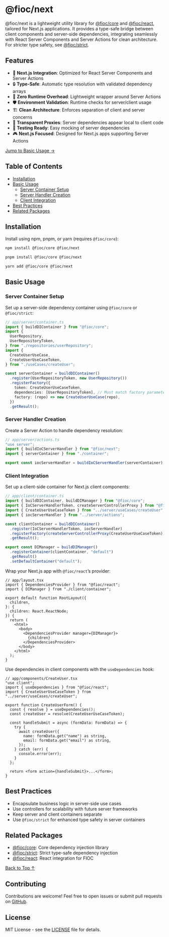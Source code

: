 # @fioc/next

@fioc/next is a lightweight utility library for [@fioc/core](https://www.npmjs.com/package/@fioc/core) and [@fioc/react](https://www.npmjs.com/package/@fioc/react), tailored for Next.js applications. It provides a type-safe bridge between client components and server-side dependencies, integrating seamlessly with React Server Components and Server Actions for clean architecture. For stricter type safety, see [@fioc/strict](https://www.npmjs.com/package/@fioc/strict).

## Features

- 🚀 **Next.js Integration**: Optimized for React Server Components and Server Actions
- 🔒 **Type-Safe**: Automatic type resolution with validated dependency arrays
- 🎯 **Zero Runtime Overhead**: Lightweight wrapper around Server Actions
- 🛡️ **Environment Validation**: Runtime checks for server/client usage
- 🏗️ **Clean Architecture**: Enforces separation of client and server concerns
- 🔄 **Transparent Proxies**: Server dependencies appear local to client code
- 🧪 **Testing Ready**: Easy mocking of server dependencies
- 🎮 **Next.js Focused**: Designed for Next.js apps supporting Server Actions

[Jump to Basic Usage →](#basic-usage)

## Table of Contents

- [Installation](#installation)
- [Basic Usage](#basic-usage)
  - [Server Container Setup](#server-container-setup)
  - [Server Handler Creation](#server-handler-creation)
  - [Client Integration](#client-integration)
- [Best Practices](#best-practices)
- [Related Packages](#related-packages)

## Installation

Install using npm, pnpm, or yarn (requires `@fioc/core`):

```bash
npm install @fioc/core @fioc/next
```

```bash
pnpm install @fioc/core @fioc/next
```

```bash
yarn add @fioc/core @fioc/next
```

## Basic Usage

### Server Container Setup

Set up a server-side dependency container using `@fioc/core` or `@fioc/strict`:

```ts
// app/server/container.ts
import { buildDIContainer } from "@fioc/core";
import {
  UserRepository,
  UserRepositoryToken,
} from "./repositories/userRepository";
import {
  CreateUserUseCase,
  CreateUserUseCaseToken,
} from "./useCases/createUser";

const serverContainer = buildDIContainer()
  .register(UserRepositoryToken, new UserRepository())
  .registerFactory({
    token: CreateUserUseCaseToken,
    dependencies: [UserRepositoryToken], // Must match factory parameters
    factory: (repo) => new CreateUserUseCase(repo),
  })
  .getResult();
```

### Server Handler Creation

Create a Server Action to handle dependency resolution:

```ts
// app/server/actions.ts
"use server";
import { buildIoCServerHandler } from "@fioc/next";
import { serverContainer } from "./container";

export const iocServerHandler = buildIoCServerHandler(serverContainer);
```

### Client Integration

Set up a client-side container for Next.js client components:

```ts
// app/client/container.ts
import { buildDIContainer, buildDIManager } from "@fioc/core";
import { IoCServerHandlerToken, createServerControllerProxy } from "@fioc/next";
import { CreateUserUseCaseToken } from "../server/useCases/createUser";
import { iocServerHandler } from "../server/actions";

const clientContainer = buildDIContainer()
  .register(IoCServerHandlerToken, iocServerHandler)
  .registerFactory(createServerControllerProxy(CreateUserUseCaseToken))
  .getResult();

export const DIManager = buildDIManager()
  .registerContainer(clientContainer, "default")
  .getResult()
  .setDefaultContainer("default");
```

Wrap your Next.js app with `@fioc/react`’s provider:

```tsx
// app/layout.tsx
import { DependenciesProvider } from "@fioc/react";
import { DIManager } from "./client/container";

export default function RootLayout({
  children,
}: {
  children: React.ReactNode;
}) {
  return (
    <html>
      <body>
        <DependenciesProvider manager={DIManager}>
          {children}
        </DependenciesProvider>
      </body>
    </html>
  );
}
```

Use dependencies in client components with the `useDependencies` hook:

```tsx
// app/components/CreateUser.tsx
"use client";
import { useDependencies } from "@fioc/react";
import { CreateUserUseCaseToken } from "../server/useCases/createUser";

export function CreateUserForm() {
  const { resolve } = useDependencies();
  const createUser = resolve(CreateUserUseCaseToken);

  const handleSubmit = async (formData: FormData) => {
    try {
      await createUser({
        name: formData.get("name") as string,
        email: formData.get("email") as string,
      });
    } catch (err) {
      console.error(err);
    }
  };

  return <form action={handleSubmit}>...</form>;
}
```

## Best Practices

- Encapsulate business logic in server-side use cases
- Use controllers for scalability with future server frameworks
- Keep server and client containers separate
- Use `@fioc/strict` for enhanced type safety in server containers

## Related Packages

- [@fioc/core](https://www.npmjs.com/package/@fioc/core): Core dependency injection library
- [@fioc/strict](https://www.npmjs.com/package/@fioc/strict): Strict type-safe dependency injection
- [@fioc/react](https://www.npmjs.com/package/@fioc/react): React integration for FIOC

[Back to Top ↑](#fiocnext)

## Contributing

Contributions are welcome! Feel free to open issues or submit pull requests on [GitHub](https://github.com/kolostring/fioc-server-utils).

## License

MIT License - see the [LICENSE](./LICENSE) file for details.
